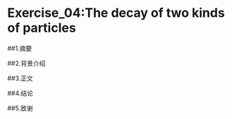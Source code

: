 # Exercise_04:The decay of two kinds of particles

##1.摘要



##2.背景介绍



##3.正文



##4.结论



##5.致谢



